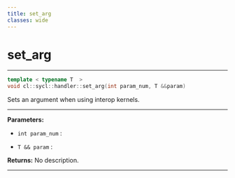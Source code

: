 ```yaml
---
title: set_arg
classes: wide
---
```

# set_arg

---

```cpp
template < typename T  >
void cl::sycl::handler::set_arg(int param_num, T &&param)
```


Sets an argument when using interop kernels. 


---
**Parameters:**

 - `int param_num`
: 

 - `T && param`
: 

**Returns:** No description.

---
